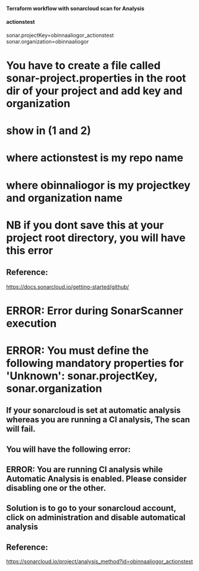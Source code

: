 #### Terraform workflow with sonarcloud scan for Analysis
#### actionstest
sonar.projectKey=obinnaaliogor_actionstest
sonar.organization=obinnaaliogor

# You have to create a file called sonar-project.properties in the root dir of your project and add key and organization
# show in (1 and 2)
# where actionstest is my repo name
# where obinnaliogor is my projectkey and organization name
# NB if you dont save this at your project root directory, you will have this error 

## Reference:
https://docs.sonarcloud.io/getting-started/github/

# ERROR: Error during SonarScanner execution
# ERROR: You must define the following mandatory properties for 'Unknown': sonar.projectKey, sonar.organization

## If your sonarcloud is set at automatic analysis whereas you are running a CI analysis, The scan will fail.
## You will have the following error:

## ERROR: You are running CI analysis while Automatic Analysis is enabled. Please consider disabling one or the other.

## Solution is to go to your sonarcloud account, click on administration and disable automatical analysis
## Reference:
https://sonarcloud.io/project/analysis_method?id=obinnaaliogor_actionstest